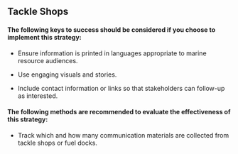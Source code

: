 ## Tackle Shops
#### The following keys to success should be considered if you choose to implement this strategy:
-  Ensure information is printed in languages appropriate to marine resource audiences. 

-  Use engaging visuals and stories.

-  Include contact information or links so that stakeholders can follow-up as interested. 


#### The following methods are recommended to evaluate the effectiveness of this strategy:
-  Track which and how many communication materials are collected from tackle shops or fuel docks.
